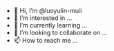 - 👋 Hi, I’m @luoyulin-muii
- 👀 I’m interested in ...
- 🌱 I’m currently learning ...
- 💞️ I’m looking to collaborate on ...
- 📫 How to reach me ...

<!---
luoyulin-muii/luoyulin-muii is a ✨ special ✨ repository because its `README.md` (this file) appears on your GitHub profile.
You can click the Preview link to take a look at your changes.
--->
